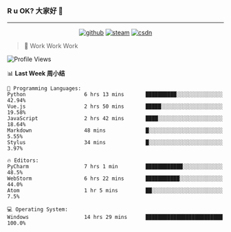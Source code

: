 ### R u OK? 大家好 👋

___

<p align="center">
  <a href="https://bigkjp97.github.io/"><img src="https://img.shields.io/badge/-GitPage-lightgrey" alt="github"></a>
  <a href="https://steamcommunity.com/id/bigkjp/"><img src="https://img.shields.io/badge/-Steam-black" alt="steam"></a>
  <a href="https://blog.csdn.net/qq_38986088"><img src="https://img.shields.io/badge/CSDN-cf000e" alt="csdn"></a>
</p>

> 🧟 Work Work Work

<!--START_SECTION:kjp readme-->
![Profile Views](http://img.shields.io/badge/Mi%20Amigos%E2%99%82%EF%B8%8F-3-ff69b4)

📊 **Last Week 周小结** 

```text
💬 Programming Languages: 
Python                   6 hrs 13 mins       ██████████░░░░░░░░░░░░░░░   42.94% 
Vue.js                   2 hrs 50 mins       █████░░░░░░░░░░░░░░░░░░░░   19.58% 
JavaScript               2 hrs 42 mins       ████░░░░░░░░░░░░░░░░░░░░░   18.64% 
Markdown                 48 mins             █░░░░░░░░░░░░░░░░░░░░░░░░   5.55% 
Stylus                   34 mins             █░░░░░░░░░░░░░░░░░░░░░░░░   3.97%

🔥 Editors: 
PyCharm                  7 hrs 1 min         ████████████░░░░░░░░░░░░░   48.5% 
WebStorm                 6 hrs 22 mins       ███████████░░░░░░░░░░░░░░   44.0% 
Atom                     1 hr 5 mins         ██░░░░░░░░░░░░░░░░░░░░░░░   7.5%

💻 Operating System: 
Windows                  14 hrs 29 mins      █████████████████████████   100.0%

```


<!--END_SECTION:kjp readme-->

<!--
**bigkjp97/bigkjp97** is a ✨ _special_ ✨ repository because its `README.md` (this file) appears on your GitHub profile.

Here are some ideas to get you started:

- 🔭 I’m currently working on ...
- 🌱 I’m currently learning ...
- 👯 I’m looking to collaborate on ...
- 🤔 I’m looking for help with ...
- 💬 Ask me about ...
- 📫 How to reach me: ...
- 😄 Pronouns: ...
- ⚡ Fun fact: ... -->
